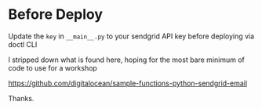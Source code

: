 # Before Deploy

Update the `key` in `__main__.py` to your sendgrid API key before deploying via doctl CLI

I stripped down what is found here, hoping for the most bare minimum of code to use for a workshop

https://github.com/digitalocean/sample-functions-python-sendgrid-email

Thanks.
